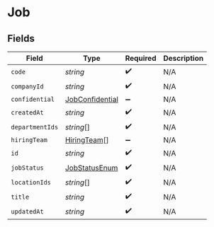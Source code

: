 # Job


## Fields

| Field                                                     | Type                                                      | Required                                                  | Description                                               |
| --------------------------------------------------------- | --------------------------------------------------------- | --------------------------------------------------------- | --------------------------------------------------------- |
| `code`                                                    | *string*                                                  | :heavy_check_mark:                                        | N/A                                                       |
| `companyId`                                               | *string*                                                  | :heavy_check_mark:                                        | N/A                                                       |
| `confidential`                                            | [JobConfidential](../../models/shared/jobconfidential.md) | :heavy_minus_sign:                                        | N/A                                                       |
| `createdAt`                                               | *string*                                                  | :heavy_check_mark:                                        | N/A                                                       |
| `departmentIds`                                           | *string*[]                                                | :heavy_check_mark:                                        | N/A                                                       |
| `hiringTeam`                                              | [HiringTeam](../../models/shared/hiringteam.md)[]         | :heavy_minus_sign:                                        | N/A                                                       |
| `id`                                                      | *string*                                                  | :heavy_check_mark:                                        | N/A                                                       |
| `jobStatus`                                               | [JobStatusEnum](../../models/shared/jobstatusenum.md)     | :heavy_check_mark:                                        | N/A                                                       |
| `locationIds`                                             | *string*[]                                                | :heavy_check_mark:                                        | N/A                                                       |
| `title`                                                   | *string*                                                  | :heavy_check_mark:                                        | N/A                                                       |
| `updatedAt`                                               | *string*                                                  | :heavy_check_mark:                                        | N/A                                                       |
